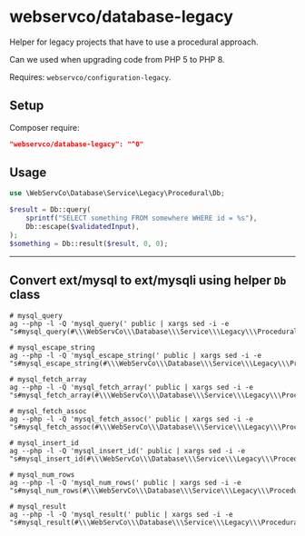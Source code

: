 # webservco/database-legacy

Helper for legacy projects that have to use a procedural approach.

Can we used when upgrading code from PHP 5 to PHP 8.

Requires: `webservco/configuration-legacy`.

## Setup

Composer require:

```json
"webservco/database-legacy": "^0"
```

## Usage

```php
use \WebServCo\Database\Service\Legacy\Procedural\Db;

$result = Db::query(
    sprintf("SELECT something FROM somewhere WHERE id = %s"),
    Db::escape($validatedInput),
);
$something = Db::result($result, 0, 0);
```

---

## Convert ext/mysql to ext/mysqli using helper `Db` class

```shell
# mysql_query
ag --php -l -Q 'mysql_query(' public | xargs sed -i -e "s#mysql_query(#\\\WebServCo\\\Database\\\Service\\\Legacy\\\Procedural\\\Db::query(#g"

# mysql_escape_string
ag --php -l -Q 'mysql_escape_string(' public | xargs sed -i -e "s#mysql_escape_string(#\\\WebServCo\\\Database\\\Service\\\Legacy\\\Procedural\\\Db::escape(#g"

# mysql_fetch_array
ag --php -l -Q 'mysql_fetch_array(' public | xargs sed -i -e "s#mysql_fetch_array(#\\\WebServCo\\\Database\\\Service\\\Legacy\\\Procedural\\\Db::fetchRow(#g"

# mysql_fetch_assoc
ag --php -l -Q 'mysql_fetch_assoc(' public | xargs sed -i -e "s#mysql_fetch_assoc(#\\\WebServCo\\\Database\\\Service\\\Legacy\\\Procedural\\\Db::fetchRow(#g"

# mysql_insert_id
ag --php -l -Q 'mysql_insert_id(' public | xargs sed -i -e "s#mysql_insert_id(#\\\WebServCo\\\Database\\\Service\\\Legacy\\\Procedural\\\Db::insertId(#g"

# mysql_num_rows
ag --php -l -Q 'mysql_num_rows(' public | xargs sed -i -e "s#mysql_num_rows(#\\\WebServCo\\\Database\\\Service\\\Legacy\\\Procedural\\\Db::numRows(#g"

# mysql_result
ag --php -l -Q 'mysql_result(' public | xargs sed -i -e "s#mysql_result(#\\\WebServCo\\\Database\\\Service\\\Legacy\\\Procedural\\\Db::result(#g"
```
